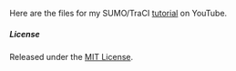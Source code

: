 Here are the files for my SUMO/TraCI [tutorial](https://www.youtube.com/watch?v=YntoPdPFFkU) on YouTube.



##### License

Released under the [MIT License](http://www.opensource.org/licenses/MIT).
